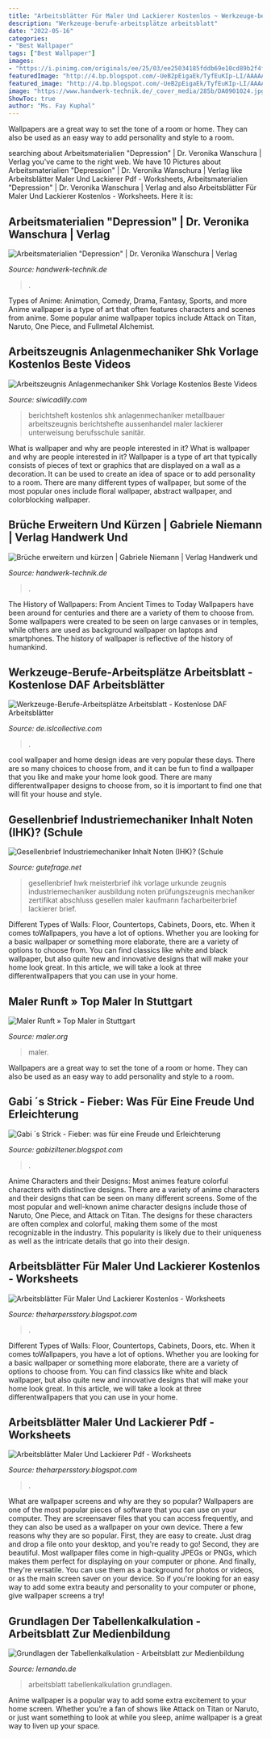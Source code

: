```yaml
---
title: "Arbeitsblätter Für Maler Und Lackierer Kostenlos ~ Werkzeuge-berufe-arbeitsplätze Arbeitsblatt"
description: "Werkzeuge-berufe-arbeitsplätze arbeitsblatt"
date: "2022-05-16"
categories:
- "Best Wallpaper"
tags: ["Best Wallpaper"]
images:
- "https://i.pinimg.com/originals/ee/25/03/ee25034185fddb69e10cd89b2f4f9b4e.jpg"
featuredImage: "http://4.bp.blogspot.com/-UeB2pEigaEk/TyfEuKIp-LI/AAAAAAAAEIQ/9AOgW58qK4o/s1600/maler-und-lackierer-foto-bild-53942163.270.jpg"
featured_image: "http://4.bp.blogspot.com/-UeB2pEigaEk/TyfEuKIp-LI/AAAAAAAAEIQ/9AOgW58qK4o/s1600/maler-und-lackierer-foto-bild-53942163.270.jpg"
image: "https://www.handwerk-technik.de/_cover_media/285b/DA0901024.jpg"
ShowToc: true
author: "Ms. Fay Kuphal"
---
```



Wallpapers are a great way to set the tone of a room or home. They can also be used as an easy way to add personality and style to a room.

	

		
searching about Arbeitsmaterialien &quot;Depression&quot; | Dr. Veronika Wanschura | Verlag you've came to the right web. We have 10 Pictures about Arbeitsmaterialien &quot;Depression&quot; | Dr. Veronika Wanschura | Verlag like Arbeitsblätter Maler Und Lackierer Pdf - Worksheets, Arbeitsmaterialien &quot;Depression&quot; | Dr. Veronika Wanschura | Verlag and also Arbeitsblätter Für Maler Und Lackierer Kostenlos - Worksheets. Here it is:
		
    
## Arbeitsmaterialien &quot;Depression&quot; | Dr. Veronika Wanschura | Verlag

<img loading=lazy src="https://www.handwerk-technik.de/_cover_media/285b/DA0901024.jpg" onerror="this.onerror=null;this.src='https://tse1.mm.bing.net/th?id=OIP.8M9a_VBwL8IbW_h3FoBGrAAAAA&amp;pid=15.1';" alt="Arbeitsmaterialien &quot;Depression&quot; | Dr. Veronika Wanschura | Verlag">

_Source: handwerk-technik.de_

>. 

	

Types of Anime: Animation, Comedy, Drama, Fantasy, Sports, and more
Anime wallpaper is a type of art that often features characters and scenes from anime. Some popular anime wallpaper topics include Attack on Titan, Naruto, One Piece, and Fullmetal Alchemist.

    
## Arbeitszeugnis Anlagenmechaniker Shk Vorlage Kostenlos Beste Videos

<img loading=lazy src="https://www.siwicadilly.com/wp-content/uploads/2020/01/arbeitszeugnis-anlagenmechaniker-shk-vorlage-kostenlos-beste-videos-berichtsheft-gross-und-aussenhandel-der-arbeitszeugnis-anlagenmechaniker-shk-vorlage-kostenlos-1020x1443.jpg" onerror="this.onerror=null;this.src='https://tse2.mm.bing.net/th?id=OIP.o-HMnE22_W8ZHUpsk9mNjwHaKe&amp;pid=15.1';" alt="Arbeitszeugnis Anlagenmechaniker Shk Vorlage Kostenlos Beste Videos">

_Source: siwicadilly.com_

>berichtsheft kostenlos shk anlagenmechaniker metallbauer arbeitszeugnis berichtshefte aussenhandel maler lackierer unterweisung berufsschule sanitär. 

	

What is wallpaper and why are people interested in it?
What is wallpaper and why are people interested in it?
Wallpaper is a type of art that typically consists of pieces of text or graphics that are displayed on a wall as a decoration. It can be used to create an idea of space or to add personality to a room. There are many different types of wallpaper, but some of the most popular ones include floral wallpaper, abstract wallpaper, and colorblocking wallpaper.

    
## Brüche Erweitern Und Kürzen | Gabriele Niemann | Verlag Handwerk Und

<img loading=lazy src="https://www.handwerk-technik.de/_cover_media/285b/D20513002.jpg" onerror="this.onerror=null;this.src='https://tse3.mm.bing.net/th?id=OIP.R7746WF7X520G3zNh8xLwQHaKe&amp;pid=15.1';" alt="Brüche erweitern und kürzen | Gabriele Niemann | Verlag Handwerk und">

_Source: handwerk-technik.de_

>. 

	

The History of Wallpapers: From Ancient Times to Today
Wallpapers have been around for centuries and there are a variety of them to choose from. Some wallpapers were created to be seen on large canvases or in temples, while others are used as background wallpaper on laptops and smartphones. The history of wallpaper is reflective of the history of humankind.

    
## Werkzeuge-Berufe-Arbeitsplätze Arbeitsblatt - Kostenlose DAF Arbeitsblätter

<img loading=lazy src="https://de.islcollective.com/preview/201205/f/werkzeugeberufearbeitsplatze-arbeitsblatter_22909_1.jpg" onerror="this.onerror=null;this.src='https://tse2.mm.bing.net/th?id=OIP.joAruq2Yyn3Ys0XAWuIkCAHaKe&amp;pid=15.1';" alt="Werkzeuge-Berufe-Arbeitsplätze Arbeitsblatt - Kostenlose DAF Arbeitsblätter">

_Source: de.islcollective.com_

>. 

	

cool wallpaper and home design ideas are very popular these days. There are so many choices to choose from, and it can be fun to find a wallpaper that you like and make your home look good. There are many differentwallpaper designs to choose from, so it is important to find one that will fit your house and style.

    
## Gesellenbrief Industriemechaniker Inhalt Noten (IHK)? (Schule

<img loading=lazy src="https://images.gutefrage.net/media/fragen-antworten/bilder/301278570/0_big.png?v=1547055166000" onerror="this.onerror=null;this.src='https://tse1.mm.bing.net/th?id=OIP._JpTfGVtjV617AXB9AnBeAAAAA&amp;pid=15.1';" alt="Gesellenbrief Industriemechaniker Inhalt Noten (IHK)? (Schule">

_Source: gutefrage.net_

>gesellenbrief hwk meisterbrief ihk vorlage urkunde zeugnis industriemechaniker ausbildung noten prüfungszeugnis mechaniker zertifikat abschluss gesellen maler kaufmann facharbeiterbrief lackierer brief. 

	

Different Types of Walls: Floor, Countertops, Cabinets, Doors, etc.
When it comes toWallpapers, you have a lot of options. Whether you are looking for a basic wallpaper or something more elaborate, there are a variety of options to choose from. You can find classics like white and black wallpaper, but also quite new and innovative designs that will make your home look great. In this article, we will take a look at three differentwallpapers that you can use in your home.

    
## Maler Runft » Top Maler In Stuttgart

<img loading=lazy src="https://res.cloudinary.com/hxmj4muxr/image/upload/v1/accounts/foto/44935_DSCF2606.jpg" onerror="this.onerror=null;this.src='https://tse4.mm.bing.net/th?id=OIP.I9pKLUvfboU-HOFlm-oZwwHaJ4&amp;pid=15.1';" alt="Maler Runft » Top Maler in Stuttgart">

_Source: maler.org_

>maler. 

	

Wallpapers are a great way to set the tone of a room or home. They can also be used as an easy way to add personality and style to a room.

    
## Gabi ´s Strick - Fieber: Was Für Eine Freude Und Erleichterung

<img loading=lazy src="http://4.bp.blogspot.com/-UeB2pEigaEk/TyfEuKIp-LI/AAAAAAAAEIQ/9AOgW58qK4o/s1600/maler-und-lackierer-foto-bild-53942163.270.jpg" onerror="this.onerror=null;this.src='https://tse3.mm.bing.net/th?id=OIP.Jgm1gblD3G5lMnIvqeYuCgAAAA&amp;pid=15.1';" alt="Gabi ´s Strick - Fieber: was für eine Freude und Erleichterung">

_Source: gabiziltener.blogspot.com_

>. 

	

Anime Characters and their Designs: Most animes feature colorful characters with distinctive designs.
There are a variety of anime characters and their designs that can be seen on many different screens. Some of the most popular and well-known anime character designs include those of Naruto, One Piece, and Attack on Titan. The designs for these characters are often complex and colorful, making them some of the most recognizable in the industry. This popularity is likely due to their uniqueness as well as the intricate details that go into their design.

    
## Arbeitsblätter Für Maler Und Lackierer Kostenlos - Worksheets

<img loading=lazy src="https://i.pinimg.com/236x/58/8e/75/588e756c57d7bb76fd575ac48c62e18e.jpg" onerror="this.onerror=null;this.src='https://tse4.mm.bing.net/th?id=OIP.zKFkbjxudIu7X8vZkmKd3AAAAA&amp;pid=15.1';" alt="Arbeitsblätter Für Maler Und Lackierer Kostenlos - Worksheets">

_Source: theharpersstory.blogspot.com_

>. 

	

Different Types of Walls: Floor, Countertops, Cabinets, Doors, etc.
When it comes toWallpapers, you have a lot of options. Whether you are looking for a basic wallpaper or something more elaborate, there are a variety of options to choose from. You can find classics like white and black wallpaper, but also quite new and innovative designs that will make your home look great. In this article, we will take a look at three differentwallpapers that you can use in your home.

    
## Arbeitsblätter Maler Und Lackierer Pdf - Worksheets

<img loading=lazy src="https://i.pinimg.com/originals/ee/25/03/ee25034185fddb69e10cd89b2f4f9b4e.jpg" onerror="this.onerror=null;this.src='https://tse4.mm.bing.net/th?id=OIP.S1kVTwLU8JzZICfYksba2gHaKe&amp;pid=15.1';" alt="Arbeitsblätter Maler Und Lackierer Pdf - Worksheets">

_Source: theharpersstory.blogspot.com_

>. 

	

What are wallpaper screens and why are they so popular?
Wallpapers are one of the most popular pieces of software that you can use on your computer. They are screensaver files that you can access frequently, and they can also be used as a wallpaper on your own device. There a few reasons why they are so popular. First, they are easy to create. Just drag and drop a file onto your desktop, and you're ready to go! Second, they are beautiful. Most wallpaper files come in high-quality JPEGs or PNGs, which makes them perfect for displaying on your computer or phone. And finally, they're versatile. You can use them as a background for photos or videos, or as the main screen saver on your device. So if you're looking for an easy way to add some extra beauty and personality to your computer or phone, give wallpaper screens a try!

    
## Grundlagen Der Tabellenkalkulation - Arbeitsblatt Zur Medienbildung

<img loading=lazy src="https://c.wgr.de/i/anlage/283x/fffef47c946cfdfc92aaca1c02bdf132bea5064f6dd33db4f38b0a4836c2f7cf.jpg.jpg" onerror="this.onerror=null;this.src='https://tse3.mm.bing.net/th?id=OIP.Krw9BwBS818f0x6p0I-P9gAAAA&amp;pid=15.1';" alt="Grundlagen der Tabellenkalkulation - Arbeitsblatt zur Medienbildung">

_Source: lernando.de_

>arbeitsblatt tabellenkalkulation grundlagen. 

	

Anime wallpaper is a popular way to add some extra excitement to your home screen. Whether you’re a fan of shows like Attack on Titan or Naruto, or just want something to look at while you sleep, anime wallpaper is a great way to liven up your space.

